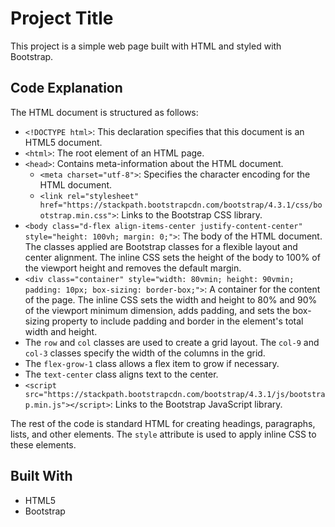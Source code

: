 # Project Title

This project is a simple web page built with HTML and styled with Bootstrap.

## Code Explanation

The HTML document is structured as follows:

- `<!DOCTYPE html>`: This declaration specifies that this document is an HTML5 document.
- `<html>`: The root element of an HTML page.
- `<head>`: Contains meta-information about the HTML document.
  - `<meta charset="utf-8">`: Specifies the character encoding for the HTML document.
  - `<link rel="stylesheet" href="https://stackpath.bootstrapcdn.com/bootstrap/4.3.1/css/bootstrap.min.css">`: Links to the Bootstrap CSS library.
- `<body class="d-flex align-items-center justify-content-center" style="height: 100vh; margin: 0;">`: The body of the HTML document. The classes applied are Bootstrap classes for a flexible layout and center alignment. The inline CSS sets the height of the body to 100% of the viewport height and removes the default margin.
- `<div class="container" style="width: 80vmin; height: 90vmin; padding: 10px; box-sizing: border-box;">`: A container for the content of the page. The inline CSS sets the width and height to 80% and 90% of the viewport minimum dimension, adds padding, and sets the box-sizing property to include padding and border in the element's total width and height.
- The `row` and `col` classes are used to create a grid layout. The `col-9` and `col-3` classes specify the width of the columns in the grid.
- The `flex-grow-1` class allows a flex item to grow if necessary.
- The `text-center` class aligns text to the center.
- `<script src="https://stackpath.bootstrapcdn.com/bootstrap/4.3.1/js/bootstrap.min.js"></script>`: Links to the Bootstrap JavaScript library.

The rest of the code is standard HTML for creating headings, paragraphs, lists, and other elements. The `style` attribute is used to apply inline CSS to these elements.

## Built With

- HTML5
- Bootstrap
